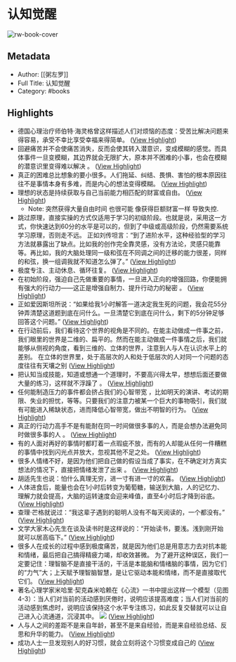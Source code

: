 # 认知觉醒

![rw-book-cover](https://libgen.li/covers/4259000/b28239ac63913a5065df22a834c50955_small.jpg)

## Metadata
- Author: [[粥左罗]]
- Full Title: 认知觉醒
- Category: #books

## Highlights
- 德国心理治疗师伯特·海灵格曾这样描述人们对烦恼的态度：受苦比解决问题来得容易，承受不幸比享受幸福来得简单。 ([View Highlight](https://read.readwise.io/read/01j57eska07stwhf1kpzx71haq))
- 回避痛苦并不会使痛苦消失，反而会使其转入潜意识，变成模糊的感觉。而具体事件一旦变模糊，其边界就会无限扩大，原本并不困难的小事，也会在模糊的潜意识里变得难以解决 。 ([View Highlight](https://read.readwise.io/read/01j57ewntn587d7b8kjmebf2y2))
- 真正的困难总比想象的要小很多。人们拖延、纠结、畏惧、害怕的根本原因往往不是事情本身有多难，而是内心的想法变得模糊。 ([View Highlight](https://read.readwise.io/read/01j57ex484yzrke604ds1xyzzr))
- 理想的状态是持续获取与自己当前能力相匹配的财富或自由。 ([View Highlight](https://read.readwise.io/read/01j57mcskfnh6ngsmzwm68fdky))
    - Note: 突然获得大量自由时间 也很可能 像获得巨额财富一样 导致失控.
- 跳过原理，直接实操的方式仅适用于学习的初级阶段。也就是说，采用这一方式，你快速达到60分的水平是可以的，但到了中级或高级阶段，仍然需要系统学习原理，否则走不远。
  正如刘传坦言：“到了进阶水平，这种经验型的学习方法就暴露出了缺点。比如我的创作完全靠灵感，没有方法论，灵感只能靠等。再比如，我的大脑处理同一级和弦在不同调之间的迁移的能力很差，同样的和弦，换一组调我就不知道怎么弹了。” ([View Highlight](https://read.readwise.io/read/01j5a52xyw973yn1jefbmnmqrh))
- 极度专注、主动休息、循环往复。 ([View Highlight](https://read.readwise.io/read/01j5a58e1hy4m1s70es7m55732))
- 在初始阶段，强迫自己先做重要的事情，一旦进入正向的增强回路，你便能拥有强大的行动力——这正是增强自制力、提升行动力的秘密 。 ([View Highlight](https://read.readwise.io/read/01j5a5jx835qet4ya31sr0qf4p))
- 正如爱因斯坦所说：“如果给我1小时解答一道决定我生死的问题，我会花55分钟弄清楚这道题到底在问什么。一旦清楚它到底在问什么，剩下的5分钟足够回答这个问题。” ([View Highlight](https://read.readwise.io/read/01j5a69s0chgf0km8aqe41d3zc))
- 在行动前后，我们看待这个世界的视角是不同的。在能主动做成一件事之前，我们眼里的世界是二维的、扁平的。然而在能主动做成一件事情之后，我们就能够从侧视的角度，看到三维的、立体的世界，注意到人与人在认识水平上的差别。
  在立体的世界里，处于高层次的人和处于低层次的人对同一个问题的态度往往有天壤之别 ([View Highlight](https://read.readwise.io/read/01j5a6etahjz1d3gcexp3frj1d))
- 把认知当成技能，知道或想通一个道理时，不要高兴得太早，想想后面还要做大量的练习，这样就不浮躁了 。 ([View Highlight](https://read.readwise.io/read/01j5a6xqfgyapgf9fdm4wbq0w8))
- 任何能制造压力的事件都会挤占我们的心智带宽 ，比如明天的演讲、考试的期限、失业的担忧，等等。只要我们的注意力被某一个巨大的事物吸引，我们就有可能进入稀缺状态，进而降低心智带宽，做出不明智的行为。 ([View Highlight](https://read.readwise.io/read/01j5a7bzt3ehehmphwn10qr7kg))
- 真正的行动力高手不是有能耐在同一时间做很多事的人，而是会想办法避免同时做很多事的人 。 ([View Highlight](https://read.readwise.io/read/01j5a7dhsbr7nsgekat2b0fvr7))
- 有的人面对再好的事情时都盯着一点瑕疵不放，而有的人却能从任何一件糟糕的事情中找到闪光点并放大，忽视其他不足之处。 ([View Highlight](https://read.readwise.io/read/01j5a7nq6cxxj702zcptspc76b))
- 很多人情绪不好，是因为他们把自己做的假设当成了事实，在不确定对方真实想法的情况下，直接把情绪发泄了出来 。 ([View Highlight](https://read.readwise.io/read/01j5a7qx16aczy71346h58c66d))
- 胡适先生也说：怕什么真理无穷，进一寸有进一寸的欢喜。 ([View Highlight](https://read.readwise.io/read/01j5a8a2rfyj39bttqxfpxts1t))
- 人体进食后，能量也会在1小时后转变为葡萄糖，输送到大脑，人的记忆力、理解力就会提高，大脑的运转速度会迎来峰值，直至4小时后才降到谷底。 ([View Highlight](https://read.readwise.io/read/01j5a8dz50vjxxg4p1wb6zrzm4))
- 查理·芒格就说过：“我这辈子遇到的聪明人没有不每天阅读的，一个都没有。” ([View Highlight](https://read.readwise.io/read/01j5aq2hd63qyynrgfy2dt3bmx))
- 文学大家木心先生在谈及读书时是这样说的：“开始读书，要浅。浅到刚开始就可以居高临下。” ([View Highlight](https://read.readwise.io/read/01j5aqc651qx093my3pr4tfefz))
- 很多人在成长的过程中感到极度痛苦，就是因为他们总是用意志力去对抗本能和情绪，最后把自己搞得精疲力竭，却收效甚微。
  为了避开这种误区，我们一定要记住：理智脑不是直接干活的，干活是本能脑和情绪脑的事情，因为它们的“力气”大；上天赋予理智脑智慧，是让它驱动本能和情绪，而不是直接取代它们。 ([View Highlight](https://read.readwise.io/read/01j52zwh6ehm0w7ppvgw6hg2sz))
- 著名心理学家米哈里·契克森米哈赖在《心流》一书中提出这样一个模型（见图4-3）：当人们对当前的活动感到厌倦时，说明应该提高难度；当人们对当前的活动感到焦虑时，说明应该保持这个水平专注练习，如此反复交替就可以让自己进入心流通道，沉浸其中。
  ![](https://readwise-assets.s3.amazonaws.com/media/reader/parsed_document_assets/204197059/KV9DkcFfnxrWxkqbUET-zWl-I75j0eT0nU8YhWjaM9c-id16-00016.jpeg) ([View Highlight](https://read.readwise.io/read/01j5a1hhy62esj7p1qp4ghw96t))
- 人与人之间的差距不是来自年龄，甚至不是来自经验，而是来自经验总结、反思和升华的能力。 ([View Highlight](https://read.readwise.io/read/01j57z07192dgz653de7w19d33))
- 成功人士一旦发现别人的好习惯，就会立刻将这个习惯变成自己的 ([View Highlight](https://read.readwise.io/read/01j5a9pztc5bsn3v7mdqeayt4m))
